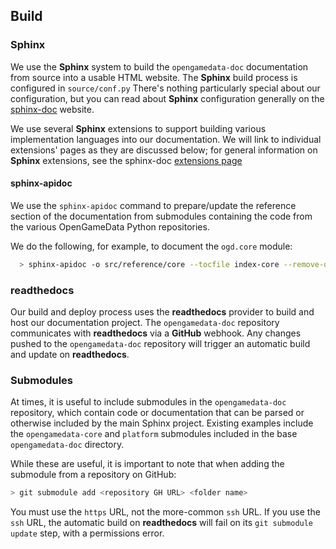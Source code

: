 ## Build

### **Sphinx**

We use the **Sphinx** system to build the `opengamedata-doc` documentation from source into a usable HTML website.
The **Sphinx** build process is configured in `source/conf.py`
There's nothing particularly special about our configuration, but you can read about **Sphinx** configuration generally on the [sphinx-doc](https://www.sphinx-doc.org/en/master/usage/configuration.html) website.

We use several **Sphinx** extensions to support building various implementation languages into our documentation.
We will link to individual extensions' pages as they are discussed below; for general information on **Sphinx** extensions, see the sphinx-doc [extensions page](https://www.sphinx-doc.org/en/master/usage/extensions/)

#### **sphinx-apidoc**

We use the `sphinx-apidoc` command to prepare/update the reference section of the documentation from submodules containing the code from the various OpenGameData Python repositories.

We do the following, for example, to document the `ogd.core` module:

```bash
  > sphinx-apidoc -o src/reference/core --tocfile index-core --remove-old --implicit-namespaces opengamedata-core/src/ogd/
```

### **readthedocs**

Our build and deploy process uses the **readthedocs** provider to build and host our documentation project.
The `opengamedata-doc` repository communicates with **readthedocs** via a **GitHub** webhook.
Any changes pushed to the `opengamedata-doc` repository will trigger an automatic build and update on **readthedocs**.

### Submodules

At times, it is useful to include submodules in the `opengamedata-doc` repository, which contain code or documentation that can be parsed or otherwise included by the main Sphinx project.
Existing examples include the `opengamedata-core` and `platform` submodules included in the base `opengamedata-doc` directory.

While these are useful, it is important to note that when adding the submodule from a repository on GitHub:

```bash
> git submodule add <repository GH URL> <folder name>
```

You must use the `https` URL, not the more-common `ssh` URL.
If you use the `ssh` URL, the automatic build on **readthedocs** will fail on its `git submodule update` step, with a permissions error.
